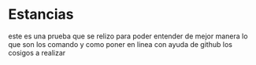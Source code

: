 # Estancias
este es una prueba que se relizo para poder entender de mejor manera lo que son los comando y como poner en linea con ayuda de github los cosigos a realizar 
